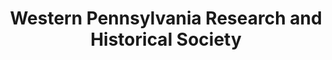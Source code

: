 ---
layout: repo
title: "Western Pennsylvania Research and Historical Society"
id: 14953
permalink: repos/14953/
---